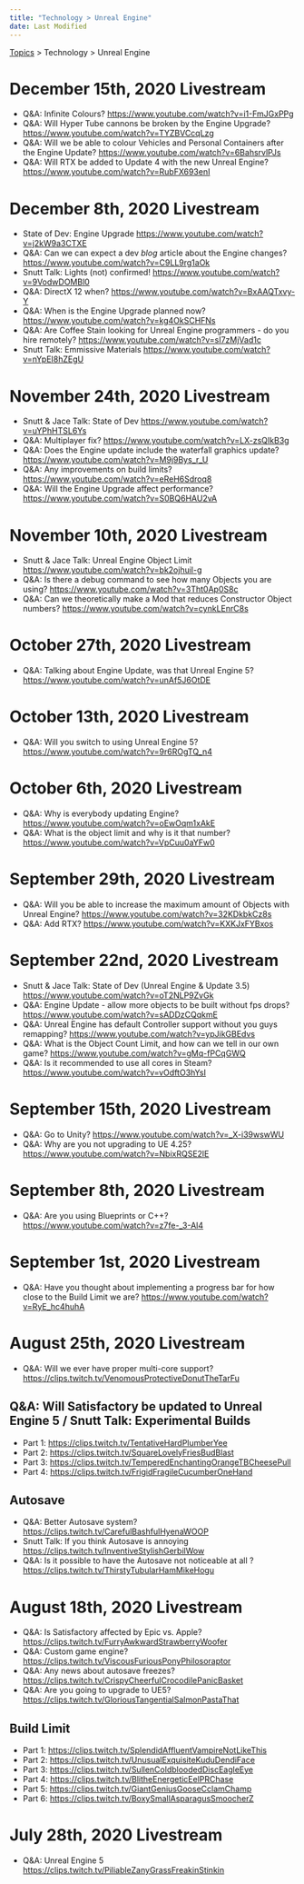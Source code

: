 ```yaml
---
title: "Technology > Unreal Engine"
date: Last Modified
---
```

[Topics](../../topics.md) > Technology > Unreal Engine

# December 15th, 2020 Livestream
* Q&A: Infinite Colours? https://www.youtube.com/watch?v=i1-FmJGxPPg
* Q&A: Will Hyper Tube cannons be broken by the Engine Upgrade? https://www.youtube.com/watch?v=TYZBVCcqLzg
* Q&A: Will we be able to colour Vehicles and Personal Containers after the Engine Update? https://www.youtube.com/watch?v=6BahsrvlPJs
* Q&A: Will RTX be added to Update 4 with the new Unreal Engine? https://www.youtube.com/watch?v=RubFX693enI

# December 8th, 2020 Livestream
* State of Dev: Engine Upgrade https://www.youtube.com/watch?v=j2kW9a3CTXE
* Q&A: Can we can expect a dev *blog* article about the Engine changes? https://www.youtube.com/watch?v=C9LL9rg1aOk
* Snutt Talk: Lights (not) confirmed! https://www.youtube.com/watch?v=9VodwDOMBl0
* Q&A: DirectX 12 when? https://www.youtube.com/watch?v=BxAAQTxvy-Y
* Q&A: When is the Engine Upgrade planned now? https://www.youtube.com/watch?v=kg4OkSCHFNs
* Q&A: Are Coffee Stain looking for Unreal Engine programmers - do you hire remotely? https://www.youtube.com/watch?v=sI7zMjVad1c
* Snutt Talk: Emmissive Materials https://www.youtube.com/watch?v=nYpEI8hZEgU

# November 24th, 2020 Livestream
* Snutt & Jace Talk: State of Dev https://www.youtube.com/watch?v=uYPhHTSL6Ys
* Q&A: Multiplayer fix? https://www.youtube.com/watch?v=LX-zsQIkB3g
* Q&A: Does the Engine update include the waterfall graphics update? https://www.youtube.com/watch?v=M9j9Bys_r_U
* Q&A: Any improvements on build limits? https://www.youtube.com/watch?v=eReH6Sdroq8
* Q&A: Will the Engine Upgrade affect performance? https://www.youtube.com/watch?v=S0BQ6HAU2vA

# November 10th, 2020 Livestream
* Snutt & Jace Talk: Unreal Engine Object Limit https://www.youtube.com/watch?v=bk2ojhuil-g
* Q&A: Is there a debug command to see how many Objects you are using? https://www.youtube.com/watch?v=3Tht0Ap0S8c
* Q&A: Can we theoretically make a Mod that reduces Constructor Object numbers? https://www.youtube.com/watch?v=cynkLEnrC8s

# October 27th, 2020 Livestream
* Q&A: Talking about Engine Update, was that Unreal Engine 5? https://www.youtube.com/watch?v=unAf5J6OtDE

# October 13th, 2020 Livestream
* Q&A: Will you switch to using Unreal Engine 5? https://www.youtube.com/watch?v=9r6ROgTQ_n4

# October 6th, 2020 Livestream
* Q&A: Why is everybody updating Engine? https://www.youtube.com/watch?v=oEwOqm1xAkE
* Q&A: What is the object limit and why is it that number? https://www.youtube.com/watch?v=VpCuu0aYFw0

# September 29th, 2020 Livestream
* Q&A: Will you be able to increase the maximum amount of Objects with Unreal Engine? https://www.youtube.com/watch?v=32KDkbkCz8s
* Q&A: Add RTX? https://www.youtube.com/watch?v=KXKJxFYBxos

# September 22nd, 2020 Livestream
* Snutt & Jace Talk: State of Dev (Unreal Engine & Update 3.5) https://www.youtube.com/watch?v=oT2NLP9ZvGk
* Q&A: Engine Update - allow more objects to be built without fps drops? https://www.youtube.com/watch?v=sADDzCQqkmE
* Q&A: Unreal Engine has default Controller support without you guys remapping? https://www.youtube.com/watch?v=ypJikGBEdvs
* Q&A: What is the Object Count Limit, and how can we tell in our own game? https://www.youtube.com/watch?v=gMq-fPCqGWQ
* Q&A: Is it recommended to use all cores in Steam? https://www.youtube.com/watch?v=vOdftO3hYsI

# September 15th, 2020 Livestream
* Q&A: Go to Unity? https://www.youtube.com/watch?v=_X-i39wswWU
* Q&A: Why are you not upgrading to UE 4.25? https://www.youtube.com/watch?v=NbixRQSE2lE

# September 8th, 2020 Livestream
* Q&A: Are you using Blueprints or C++? https://www.youtube.com/watch?v=z7fe-_3-Al4

# September 1st, 2020 Livestream
* Q&A: Have you thought about implementing a progress bar for how close to the Build Limit we are? https://www.youtube.com/watch?v=RyE_hc4huhA

# August 25th, 2020 Livestream
* Q&A: Will we ever have proper multi-core support? https://clips.twitch.tv/VenomousProtectiveDonutTheTarFu

## Q&A: Will Satisfactory be updated to Unreal Engine 5 / Snutt Talk: Experimental Builds
* Part 1: https://clips.twitch.tv/TentativeHardPlumberYee
* Part 2: https://clips.twitch.tv/SquareLovelyFriesBudBlast
* Part 3: https://clips.twitch.tv/TemperedEnchantingOrangeTBCheesePull
* Part 4: https://clips.twitch.tv/FrigidFragileCucumberOneHand

## Autosave
* Q&A: Better Autosave system? https://clips.twitch.tv/CarefulBashfulHyenaWOOP
* Snutt Talk: If you think Autosave is annoying https://clips.twitch.tv/InventiveStylishGerbilWow
* Q&A: Is it possible to have the Autosave not noticeable at all ? https://clips.twitch.tv/ThirstyTubularHamMikeHogu

# August 18th, 2020 Livestream
* Q&A: Is Satisfactory affected by Epic vs. Apple? https://clips.twitch.tv/FurryAwkwardStrawberryWoofer
* Q&A: Custom game engine? https://clips.twitch.tv/ViscousFuriousPonyPhilosoraptor
* Q&A: Any news about autosave freezes? https://clips.twitch.tv/CrispyCheerfulCrocodilePanicBasket
* Q&A: Are you going to upgrade to UE5? https://clips.twitch.tv/GloriousTangentialSalmonPastaThat

## Build Limit
* Part 1: https://clips.twitch.tv/SplendidAffluentVampireNotLikeThis
* Part 2: https://clips.twitch.tv/UnusualExquisiteKuduDendiFace
* Part 3: https://clips.twitch.tv/SullenColdbloodedDiscEagleEye
* Part 4: https://clips.twitch.tv/BlitheEnergeticEelPRChase
* Part 5: https://clips.twitch.tv/GiantGeniusGooseCclamChamp
* Part 6: https://clips.twitch.tv/BoxySmallAsparagusSmoocherZ

# July 28th, 2020 Livestream
* Q&A: Unreal Engine 5 https://clips.twitch.tv/PiliableZanyGrassFreakinStinkin
